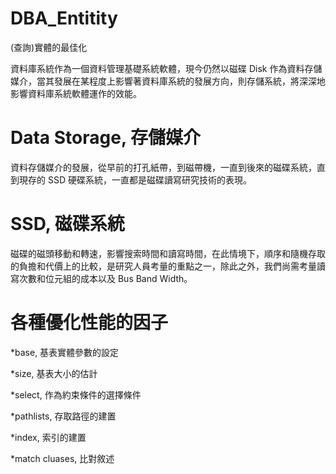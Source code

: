 # DBA_Entitity
(查詢)實體的最佳化

資料庫系統作為一個資料管理基礎系統軟體，現今仍然以磁碟 Disk 作為資料存儲媒介，當其發展在某程度上影響著資料庫系統的發展方向，則存儲系統，將深深地影響資料庫系統軟體運作的效能。

# Data Storage, 存儲媒介

資料存儲媒介的發展，從早前的打孔紙帶，到磁帶機，一直到後來的磁碟系統，直到現存的 SSD 硬碟系統，一直都是磁碟讀寫研究技術的表現。

# SSD, 磁碟系統

磁碟的磁頭移動和轉速，影響搜索時間和讀寫時間，在此情境下，順序和隨機存取的負擔和代價上的比較，是研究人員考量的重點之一，除此之外，我們尚需考量讀寫次數和位元組的成本以及 Bus Band Width。

# 各種優化性能的因子

*base, 基表實體參數的設定

*size, 基表大小的估計

*select, 作為約束條件的選擇條件

*pathlists, 存取路徑的建置

*index, 索引的建置

*match cluases, 比對敘述
